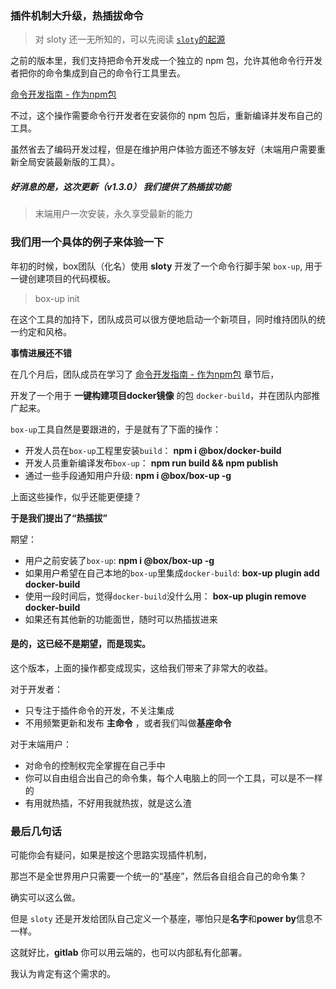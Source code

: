 ### 插件机制大升级，热插拔命令

> 对 sloty 还一无所知的，可以先阅读 [`sloty`的起源](./doc/about.md)

之前的版本里，我们支持把命令开发成一个独立的 npm 包，允许其他命令行开发者把你的命令集成到自己的命令行工具里去。

[命令开发指南 - 作为npm包](https://github.com/mohism-framework/sloty/blob/master/doc/ts/DEV_GUIDE_2.md)

不过，这个操作需要命令行开发者在安装你的 npm 包后，重新编译并发布自己的工具。

虽然省去了编码开发过程，但是在维护用户体验方面还不够友好（末端用户需要重新全局安装最新版的工具）。

##### 好消息的是，这次更新（v1.3.0） 我们提供了热插拔功能

> 末端用户一次安装，永久享受最新的能力

### 我们用一个具体的例子来体验一下

年初的时候，box团队（化名）使用 **sloty** 开发了一个命令行脚手架 `box-up`, 用于一键创建项目的代码模板。

> box-up init

在这个工具的加持下，团队成员可以很方便地启动一个新项目，同时维持团队的统一约定和风格。

**事情进展还不错**

在几个月后，团队成员在学习了 [命令开发指南 - 作为npm包](https://github.com/mohism-framework/sloty/blob/master/doc/ts/DEV_GUIDE_2.md) 章节后，

开发了一个用于 **一键构建项目docker镜像** 的包 `docker-build`，并在团队内部推广起来。

`box-up`工具自然是要跟进的，于是就有了下面的操作：

 - 开发人员在`box-up`工程里安装`build`：   **npm i @box/docker-build**
 - 开发人员重新编译发布`box-up`： **npm run build && npm publish**
 - 通过一些手段通知用户升级:  **npm i @box/box-up -g**

上面这些操作，似乎还能更便捷？

**于是我们提出了“热插拔”**

期望：

 - 用户之前安装了`box-up`: **npm i @box/box-up -g**
 - 如果用户希望在自己本地的`box-up`里集成`docker-build`: **box-up plugin add docker-build**
 - 使用一段时间后，觉得`docker-build`没什么用：  **box-up plugin remove docker-build**
 - 如果还有其他新的功能面世，随时可以热插拔进来

#### 是的，这已经不是**期望**，而是现实。

这个版本，上面的操作都变成现实，这给我们带来了非常大的收益。

对于开发者：

  - 只专注于插件命令的开发，不关注集成
  - 不用频繁更新和发布 **主命令** ，或者我们叫做**基座命令**

对于末端用户：

  - 对命令的控制权完全掌握在自己手中
  - 你可以自由组合出自己的命令集，每个人电脑上的同一个工具，可以是不一样的
  - 有用就热插，不好用我就热拔，就是这么渣
  
### 最后几句话

可能你会有疑问，如果是按这个思路实现插件机制，

那岂不是全世界用户只需要一个统一的“基座”，然后各自组合自己的命令集？

确实可以这么做。

但是 `sloty` 还是开发给团队自己定义一个基座，哪怕只是**名字**和**power by**信息不一样。

这就好比，**gitlab** 你可以用云端的，也可以内部私有化部署。

我认为肯定有这个需求的。
